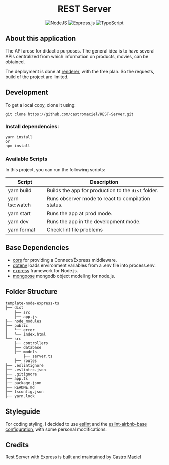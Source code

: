 <h1 align="center">
REST Server
</h1>

<div align="center">

![NodeJS](https://img.shields.io/badge/node.js-6DA55F?style=for-the-badge&logo=node.js&logoColor=white) ![Express.js](https://img.shields.io/badge/express.js-%23404d59.svg?style=for-the-badge&logo=express&logoColor=%2361DAFB) ![TypeScript](https://img.shields.io/badge/typescript-%23007ACC.svg?style=for-the-badge&logo=typescript&logoColor=white)

</div>

## About this application

The API arose for didactic purposes. The general idea is to have several APIs centralized from which information on products, movies, can be obtained.

The deployment is done at [renderer](https://render.com/docs), with the free plan. So the requests, build of the project are limited.

## Development

To get a local copy, clone it using:
```
git clone https://github.com/castromaciel/REST-Server.git
```

### Install dependencies:

```
yarn install
or
npm install 
```

### Available Scripts

In this project, you can run the following scripts:

| Script        | Description                                         |
| ------------- | --------------------------------------------------- |
| yarn build    | Builds the app for production to the `dist` folder. |
| yarn tsc:watch| Runs observer mode to react to compilation status.  |
| yarn start    | Runs the app at prod mode.                          |
| yarn dev      | Runs the app in the development mode.               |
| yarn format   | Check lint file problems                             |

## Base Dependencies

- [cors](https://github.com/expressjs/cors#readme) for providing a Connect/Express middleware.
- [dotenv](https://github.com/motdotla/dotenv#readme) loads environment variables from a .env file into process.env.
- [express](https://expressjs.com/) framework for Node.js.
- [mongoose](https://mongoosejs.com/) mongodb object modeling for node.js.

## Folder Structure

```
template-node-express-ts
├── dist
    ├── src
    ├── app.js
├── node_modules
├── public
│   └── error
│   └── index.html
└── src
    ├── controllers
    ├── database
    ├── models
        ├── server.ts
    ├── routes
├── .eslintignore
├── .eslintrc.json
├── .gitignore
├── app.ts
├── package.json
├── README.md
├── tsconfig.json
├── yarn.lock
```

## Styleguide

For coding styling, I decided to use [eslint](https://eslint.org/) and the [eslint-airbnb-base configuration](https://github.com/airbnb/javascript#readme), with some personal modifications.

## Credits

Rest Server with Express is built and maintained by [Castro Maciel](https://github.com/castromaciel)
